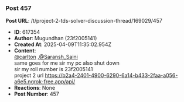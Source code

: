 ### Post 457
**Post URL**: /t/project-2-tds-solver-discussion-thread/169029/457
- **ID**: 617354
- **Author**: Mugundhan (23f2005141)
- **Created At**: 2025-04-09T11:35:02.954Z
- **Content**:  
  <a class="mention" href="/u/carlton">@carlton</a> ,<a class="mention" href="/u/saransh_saini">@Saransh_Saini</a><br>
same goes for me sir my pc also shut down<br>
sir my  roll number is 23f2005141<br>
project 2 url <a href="https://b2a4-2401-4900-6290-6a14-b433-2faa-a056-a6e5.ngrok-free.app/api/" rel="noopener nofollow ugc">https://b2a4-2401-4900-6290-6a14-b433-2faa-a056-a6e5.ngrok-free.app/api/</a>
- **Reactions**: None
- **Post Number**: 457

